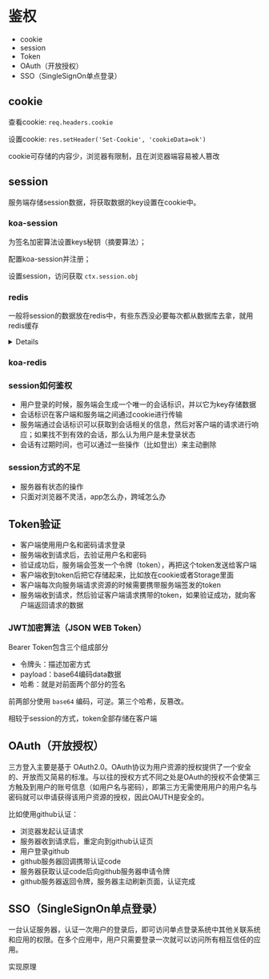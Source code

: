 # 鉴权
- cookie
- session
- Token
- OAuth（开放授权）
- SSO（SingleSignOn单点登录）

##  cookie

查看cookie: `req.headers.cookie`

设置cookie:  `res.setHeader('Set-Cookie', 'cookieData=ok')`

cookie可存储的内容少，浏览器有限制，且在浏览器端容易被人篡改

## session

服务端存储session数据，将获取数据的key设置在cookie中。

### koa-session

为签名加密算法设置keys秘钥（摘要算法）；

配置koa-session并注册；

设置session，访问获取 `ctx.session.obj`


### redis
一般将session的数据放在redis中，有些东西没必要每次都从数据库去拿，就用redis缓存

<details>
  <pre>
    <code>
      const redis = require('redis')
      const client = redis.createClient(6379, 'localhost')
      client.set('name', 'jerry')
      client.get('name')
    </code>
  </pre>
</details>

### koa-redis

### session如何鉴权

- 用户登录的时候，服务端会生成一个唯一的会话标识，并以它为key存储数据
- 会话标识在客户端和服务端之间通过cookie进行传输
- 服务端通过会话标识可以获取到会话相关的信息，然后对客户端的请求进行响应；如果找不到有效的会话，那么认为用户是未登录状态
- 会话有过期时间，也可以通过一些操作（比如登出）来主动删除

### session方式的不足 
- 服务器有状态的操作
- 只面对浏览器不灵活，app怎么办，跨域怎么办


## Token验证

- 客户端使用用户名和密码请求登录
- 服务端收到请求后，去验证用户名和密码
- 验证成功后，服务端会签发一个令牌（token），再把这个token发送给客户端
- 客户端收到token后把它存储起来，比如放在cookie或者Storage里面
- 客户端每次向服务端请求资源的时候需要携带服务端签发的token
- 服务端收到请求，然后验证客户端请求携带的token，如果验证成功，就向客户端返回请求的数据

### JWT加密算法（JSON WEB Token）
Bearer Token包含三个组成部分
- 令牌头：描述加密方式
- payload：base64编码data数据
- 哈希：就是对前面两个部分的签名

前两部分使用 `base64` 编码，可逆。第三个哈希，反篡改。

相较于session的方式，token全部存储在客户端

## OAuth（开放授权）

三方登入主要是基于 OAuth2.0。OAuth协议为用户资源的授权提供了一个安全的、开放而又简易的标准。与以往的授权方式不同之处是OAuth的授权不会使第三方触及到用户的账号信息（如用户名与密码），即第三方无需使用用户的用户名与密码就可以申请获得该用户资源的授权，因此OAUTH是安全的。

比如使用github认证：

- 浏览器发起认证请求
- 服务器收到请求后，重定向到github认证页
- 用户登录github
- github服务器回调携带认证code
- 服务器获取认证code后向github服务器申请令牌
- github服务器返回令牌，服务器主动刷新页面，认证完成

## SSO（SingleSignOn单点登录）

一台认证服务器，认证一次用户的登录后，即可访问单点登录系统中其他关联系统和应用的权限。在多个应用中，用户只需要登录一次就可以访问所有相互信任的应用。

实现原理
